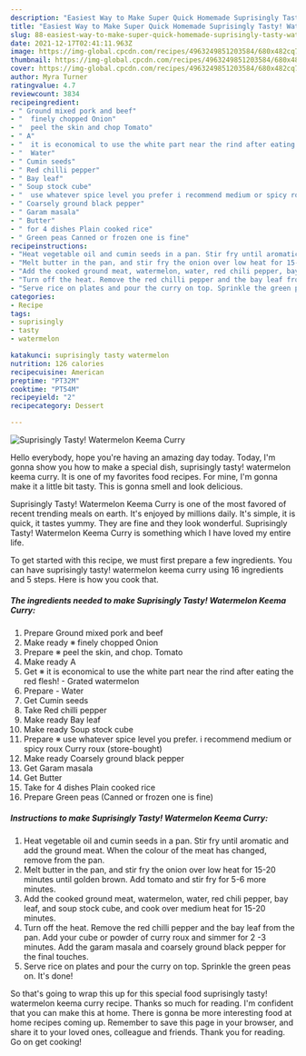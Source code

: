 ```yaml
---
description: "Easiest Way to Make Super Quick Homemade Suprisingly Tasty! Watermelon Keema Curry"
title: "Easiest Way to Make Super Quick Homemade Suprisingly Tasty! Watermelon Keema Curry"
slug: 88-easiest-way-to-make-super-quick-homemade-suprisingly-tasty-watermelon-keema-curry
date: 2021-12-17T02:41:11.963Z
image: https://img-global.cpcdn.com/recipes/4963249851203584/680x482cq70/suprisingly-tasty-watermelon-keema-curry-recipe-main-photo.jpg
thumbnail: https://img-global.cpcdn.com/recipes/4963249851203584/680x482cq70/suprisingly-tasty-watermelon-keema-curry-recipe-main-photo.jpg
cover: https://img-global.cpcdn.com/recipes/4963249851203584/680x482cq70/suprisingly-tasty-watermelon-keema-curry-recipe-main-photo.jpg
author: Myra Turner
ratingvalue: 4.7
reviewcount: 3834
recipeingredient:
- " Ground mixed pork and beef"
- "  finely chopped Onion"
- "  peel the skin and chop Tomato"
- " A"
- "  it is economical to use the white part near the rind after eating the red flesh  Grated watermelon"
- "  Water"
- " Cumin seeds"
- " Red chilli pepper"
- " Bay leaf"
- " Soup stock cube"
- "  use whatever spice level you prefer i recommend medium or spicy roux Curry roux storebought"
- " Coarsely ground black pepper"
- " Garam masala"
- " Butter"
- " for 4 dishes Plain cooked rice"
- " Green peas Canned or frozen one is fine"
recipeinstructions:
- "Heat vegetable oil and cumin seeds in a pan. Stir fry until aromatic and add the ground meat. When the colour of the meat has changed, remove from the pan."
- "Melt butter in the pan, and stir fry the onion over low heat for 15-20 minutes until golden brown. Add tomato and stir fry for 5-6 more minutes."
- "Add the cooked ground meat, watermelon, water, red chili pepper, bay leaf, and soup stock cube, and cook over medium heat for 15-20 minutes."
- "Turn off the heat. Remove the red chilli pepper and the bay leaf from the pan. Add your cube or powder of curry roux and simmer for 2 -3 minutes. Add the garam masala and coarsely ground black pepper for the final touches."
- "Serve rice on plates and pour the curry on top. Sprinkle the green peas on. It&#39;s done!"
categories:
- Recipe
tags:
- suprisingly
- tasty
- watermelon

katakunci: suprisingly tasty watermelon 
nutrition: 126 calories
recipecuisine: American
preptime: "PT32M"
cooktime: "PT54M"
recipeyield: "2"
recipecategory: Dessert

---
```



![Suprisingly Tasty! Watermelon Keema Curry](https://img-global.cpcdn.com/recipes/4963249851203584/680x482cq70/suprisingly-tasty-watermelon-keema-curry-recipe-main-photo.jpg)

Hello everybody, hope you're having an amazing day today. Today, I'm gonna show you how to make a special dish, suprisingly tasty! watermelon keema curry. It is one of my favorites food recipes. For mine, I'm gonna make it a little bit tasty. This is gonna smell and look delicious.

Suprisingly Tasty! Watermelon Keema Curry is one of the most favored of recent trending meals on earth. It's enjoyed by millions daily. It's simple, it is quick, it tastes yummy. They are fine and they look wonderful. Suprisingly Tasty! Watermelon Keema Curry is something which I have loved my entire life.




To get started with this recipe, we must first prepare a few ingredients. You can have suprisingly tasty! watermelon keema curry using 16 ingredients and 5 steps. Here is how you cook that.

<!--inarticleads1-->

##### The ingredients needed to make Suprisingly Tasty! Watermelon Keema Curry:

1. Prepare  Ground mixed pork and beef
1. Make ready  ※ finely chopped Onion
1. Prepare  ※ peel the skin, and chop. Tomato
1. Make ready  A
1. Get  ※ it is economical to use the white part near the rind after eating the red flesh! - Grated watermelon
1. Prepare  - Water
1. Get  Cumin seeds
1. Take  Red chilli pepper
1. Make ready  Bay leaf
1. Make ready  Soup stock cube
1. Prepare  ※ use whatever spice level you prefer. i recommend medium or spicy roux Curry roux (store-bought)
1. Make ready  Coarsely ground black pepper
1. Get  Garam masala
1. Get  Butter
1. Take  for 4 dishes Plain cooked rice
1. Prepare  Green peas (Canned or frozen one is fine)




<!--inarticleads2-->

##### Instructions to make Suprisingly Tasty! Watermelon Keema Curry:

1. Heat vegetable oil and cumin seeds in a pan. Stir fry until aromatic and add the ground meat. When the colour of the meat has changed, remove from the pan.
1. Melt butter in the pan, and stir fry the onion over low heat for 15-20 minutes until golden brown. Add tomato and stir fry for 5-6 more minutes.
1. Add the cooked ground meat, watermelon, water, red chili pepper, bay leaf, and soup stock cube, and cook over medium heat for 15-20 minutes.
1. Turn off the heat. Remove the red chilli pepper and the bay leaf from the pan. Add your cube or powder of curry roux and simmer for 2 -3 minutes. Add the garam masala and coarsely ground black pepper for the final touches.
1. Serve rice on plates and pour the curry on top. Sprinkle the green peas on. It&#39;s done!




So that's going to wrap this up for this special food suprisingly tasty! watermelon keema curry recipe. Thanks so much for reading. I'm confident that you can make this at home. There is gonna be more interesting food at home recipes coming up. Remember to save this page in your browser, and share it to your loved ones, colleague and friends. Thank you for reading. Go on get cooking!

